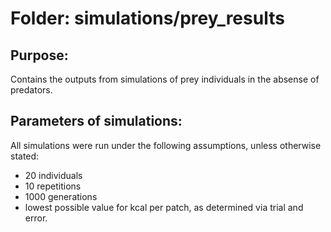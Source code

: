 # Folder: simulations/prey_results

## Purpose:

Contains the outputs from simulations of prey individuals in the absense of predators.

## Parameters of simulations:

All simulations were run under the following assumptions, unless otherwise stated:
- 20 individuals
- 10 repetitions
- 1000 generations
- lowest possible value for kcal per patch, as determined via trial and error.
